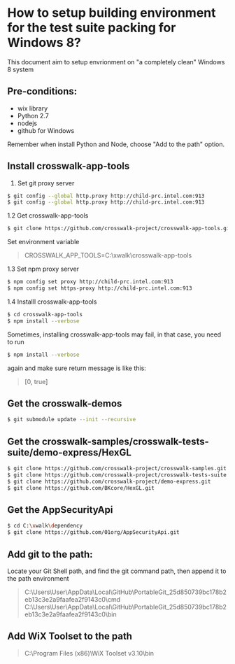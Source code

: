 # How to setup building environment for the test suite packing for Windows 8?
This document aim to setup envrionment on "a completely clean" Windows 8 system

## Pre-conditions:
* wix library
* Python 2.7
* nodejs
* github for Windows

Remember when install Python and Node, choose "Add to the path" option.

## Install crosswalk-app-tools
1. Set git proxy server

```Bash
$ git config --global http.proxy http://child-prc.intel.com:913
$ git config --global http.proxy http://child-prc.intel.com:913
```

1.2 Get crosswalk-app-tools

```Bash
$ git clone https://github.com/crosswalk-project/crosswalk-app-tools.git
```

Set environment variable
> CROSSWALK_APP_TOOLS=C:\xwalk\crosswalk-app-tools

1.3 Set npm proxy server

```Bash
$ npm config set proxy http://child-prc.intel.com:913
$ npm config set https-proxy http://child-prc.intel.com:913
```

1.4 Installl crosswalk-app-tools

```Bash
$ cd crosswalk-app-tools
$ npm install --verbose
```

Sometimes, installing crosswalk-app-tools may fail, in that case, you need to run 

```Bash
$ npm install --verbose
```

again and make sure return message is like this:

> [0, true]


## Get the crosswalk-demos

```Bash
$ git submodule update --init --recursive
```

## Get the crosswalk-samples/crosswalk-tests-suite/demo-express/HexGL

```Bash
$ git clone https://github.com/crosswalk-project/crosswalk-samples.git
$ git clone https://github.com/crosswalk-project/crosswalk-tests-suite.git
$ git clone https://github.com/crosswalk-project/demo-express.git
$ git clone https://github.com/BKcore/HexGL.git
```

## Get the AppSecurityApi

```Bash
$ cd C:\xwalk\dependency
$ git clone https://github.com/01org/AppSecurityApi.git
```

## Add git to the path:

Locate your Git Shell path, and find the git command path, then append it to the path environment

> C:\Users\User\AppData\Local\GitHub\PortableGit_25d850739bc178b2eb13c3e2a9faafea2f9143c0\cmd
> C:\Users\User\AppData\Local\GitHub\PortableGit_25d850739bc178b2eb13c3e2a9faafea2f9143c0\bin

## Add WiX Toolset to the path

> C:\Program Files (x86)\WiX Toolset v3.10\bin
